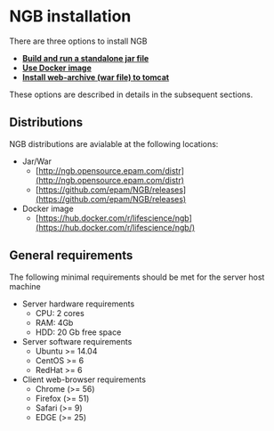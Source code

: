 # NGB installation

There are three options to install NGB

* **[Build and run a standalone jar file](standalone.md)**
* **[Use Docker image](docker.md)**
* **[Install web-archive (war file) to tomcat](binaries.md)**

These options are described in details in the subsequent sections.

## Distributions

NGB distributions are avialable at the following locations:

* Jar/War
    * [http://ngb.opensource.epam.com/distr](http://ngb.opensource.epam.com/distr)
    * [https://github.com/epam/NGB/releases](https://github.com/epam/NGB/releases)
* Docker image
    * [https://hub.docker.com/r/lifescience/ngb](https://hub.docker.com/r/lifescience/ngb/)

## General requirements

The following minimal requirements should be met for the server host machine

* Server hardware requirements
    * CPU: 2 cores
    * RAM: 4Gb
    * HDD: 20 Gb free space
* Server software requirements
    * Ubuntu >= 14.04
    * CentOS >= 6
    * RedHat >= 6
* Client web-browser requirements
    * Chrome (>= 56)
    * Firefox (>= 51)
    * Safari (>= 9)
    * EDGE (>= 25)


